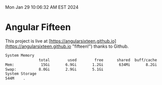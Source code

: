 Mon Jan 29 10:06:32 AM EST 2024

# Angular Fifteen


This project is live at [https://angularsixteen.github.io](https://angularsixteen.github.io "fifteen!") thanks to Github.

```bash
System Memory
               total        used        free      shared  buff/cache   available
Mem:            15Gi       6.9Gi       1.2Gi       634Mi       8.2Gi       8.4Gi
Swap:          8.0Gi       2.9Gi       5.1Gi
System Storage
544M	.
```

